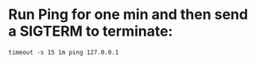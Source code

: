 # Run Ping for one min and then send a SIGTERM to terminate:

```
timeout -s 15 1m ping 127.0.0.1
```

